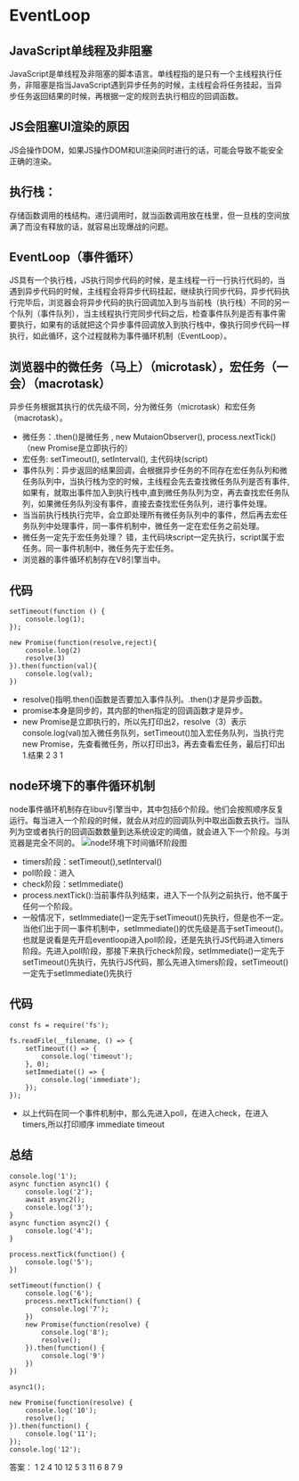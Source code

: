# EventLoop

## JavaScript单线程及非阻塞

JavaScript是单线程及非阻塞的脚本语言。单线程指的是只有一个主线程执行任务，非阻塞是指当JavaScript遇到异步任务的时候，主线程会将任务挂起，当异步任务返回结果的时候，再根据一定的规则去执行相应的回调函数。

## JS会阻塞UI渲染的原因

JS会操作DOM，如果JS操作DOM和UI渲染同时进行的话，可能会导致不能安全正确的渲染。

## 执行栈：

存储函数调用的栈结构。递归调用时，就当函数调用放在栈里，但一旦栈的空间放满了而没有释放的话，就容易出现爆战的问题。

## EventLoop（事件循环）

JS具有一个执行栈，JS执行同步代码的时候，是主线程一行一行执行代码的，当遇到异步代码的时候，主线程会将异步代码挂起，继续执行同步代码，异步代码执行完毕后，浏览器会将异步代码的执行回调加入到与当前栈（执行栈）不同的另一个队列（事件队列），当主线程执行完同步代码之后，检查事件队列是否有事件需要执行，如果有的话就把这个异步事件回调放入到执行栈中，像执行同步代码一样执行，如此循环，这个过程就称为事件循环机制（EventLoop）。

## 浏览器中的微任务（马上）（microtask），宏任务（一会）（macrotask）

异步任务根据其执行的优先级不同，分为微任务（microtask）和宏任务（macrotask）。
- 微任务：.then()是微任务 , new MutaionObserver(), process.nextTick()（new Promise是立即执行的）
- 宏任务: setTimeout(), setInterval(), 主代码块(script)
- 事件队列：异步返回的结果回调，会根据异步任务的不同存在宏任务队列和微任务队列中，当执行栈为空的时候，主线程会先去查找微任务队列是否有事件,如果有，就取出事件加入到执行栈中,直到微任务队列为空，再去查找宏任务队列，如果微任务队列没有事件，直接去查找宏任务队列，进行事件处理。
- 当当前执行栈执行完毕，会立即处理所有微任务队列中的事件，然后再去宏任务队列中处理事件，同一事件机制中，微任务一定在宏任务之前处理。
- 微任务一定先于宏任务处理？
  错，主代码块script一定先执行，script属于宏任务。同一事件机制中，微任务先于宏任务。
- 浏览器的事件循环机制存在V8引擎当中。

## 代码

```
setTimeout(function () {
    console.log(1);
});

new Promise(function(resolve,reject){
    console.log(2)
    resolve(3)
}).then(function(val){
    console.log(val);
})
```
- resolve()指明.then()函数是否要加入事件队列。.then()才是异步函数。
- promise本身是同步的，其内部的then指定的回调函数才是异步。
- new Promise是立即执行的，所以先打印出2，resolve（3）表示console.log(val)加入微任务队列，setTimeout()加入宏任务队列，当执行完new Promise，先查看微任务，所以打印出3，再去查看宏任务，最后打印出1.结果 2 3 1

## node环境下的事件循环机制

node事件循环机制存在libuv引擎当中，其中包括6个阶段。他们会按照顺序反复运行。每当进入一个阶段的时候，就会从对应的回调队列中取出函数去执行。当队列为空或者执行的回调函数数量到达系统设定的阈值，就会进入下一个阶段。与浏览器是完全不同的。
![node环境下时间循环阶段图](https://github.com/lhalou/interview-question/blob/master/images/node%E7%8E%AF%E5%A2%83%E4%B8%8B%E4%BA%8B%E4%BB%B6%E5%BE%AA%E7%8E%AF%E9%98%B6%E6%AE%B5%E5%9B%BE.PNG)
- timers阶段：setTimeout(),setInterval()
- poll阶段：进入
- check阶段：setImmediate()
- process.nextTick():当前事件队列结束，进入下一个队列之前执行，他不属于任何一个阶段。
- 一般情况下，setImmediate()一定先于setTimeout()先执行，但是也不一定。当他们出于同一事件机制中，setImmediate()的优先级是高于setTimeout()。也就是说看是先开启eventloop进入poll阶段，还是先执行JS代码进入timers阶段。先进入poll阶段，那接下来执行check阶段，setImmediate()一定先于setTimeout()先执行，先执行JS代码，那么先进入timers阶段，setTimeout()一定先于setImmediate()先执行

## 代码

```
const fs = require('fs');

fs.readFile(__filename, () => {
    setTimeout(() => {
        console.log('timeout');
    }, 0);
    setImmediate(() => {
        console.log('immediate');
    });
});
```
- 以上代码在同一个事件机制中，那么先进入poll，在进入check，在进入timers,所以打印顺序 immediate timeout

## 总结

```
console.log('1');
async function async1() {
    console.log('2');
    await async2();
    console.log('3');
}
async function async2() {
    console.log('4');
}

process.nextTick(function() {
    console.log('5');
})

setTimeout(function() {
    console.log('6');
    process.nextTick(function() {
        console.log('7');
    })
    new Promise(function(resolve) {
        console.log('8');
        resolve();
    }).then(function() {
        console.log('9')
    })
})

async1();

new Promise(function(resolve) {
    console.log('10');
    resolve();
}).then(function() {
    console.log('11');
});
console.log('12');
```
答案： 1 2 4 10 12 5 3 11 6 8 7 9 

  





  
